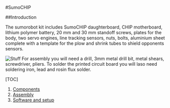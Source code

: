 #SumoCHIP

##Introduction

The sumorobot kit includes SumoCHIP daughterboard, CHIP motherboard, lithium polymer battery, 20 mm and 30 mm standoff screws,
plates for the body, two servo engines, line tracking sensors, nuts, bolts, aluminium sheet complete with a template for the plow and shrink tubes to shield opponents sensors.

![Stuff](../img/kit/00-components.jpg)
For assembly you will need a drill, 3mm metal drill bit, metal shears, screwdriver, pliers. To solder the printed circuit board you will laso need soldering iron, lead and rosin flux solder.

[TOC]

1. [Components](components-en.md "Components")
2. [Assembly](assembly-en.md "Assembly")
3. [Software and setup](software-en.md "Software and setup")
